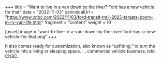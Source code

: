 +++
title = "Want to live in a van down by the river? Ford has a new vehicle for that"
date = "2022-11-03"
canonicalUrl = "https://www.cnbc.com/2022/11/03/ford-transit-trail-2023-targets-boom-in-rv-van-life.html"
fragment = "content"
weight = 10

[asset]
    image = "want-to-live-in-a-van-down-by-the-river-ford-has-a-new-vehicle-for-that.png"
+++

It also comes ready for customization, also known as “upfitting,” to turn 
the vehicle into a living or sleeping space. ... commercial vehicle 
business, told CNBC.

